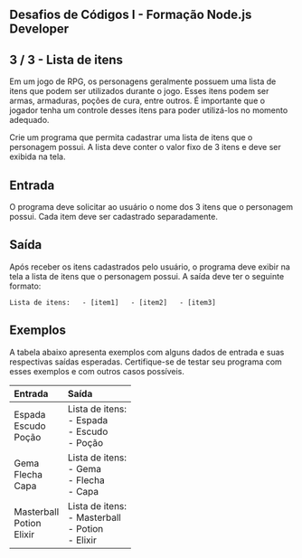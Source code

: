 Desafios de Códigos I - Formação Node.js Developer
--------------------------------------------------
3 / 3 - Lista de itens
----------------------

Em um jogo de RPG, os personagens geralmente possuem uma lista de itens que podem ser utilizados durante o jogo. Esses
itens podem ser armas, armaduras, poções de cura, entre outros. É importante que o jogador tenha um controle desses
itens para poder utilizá-los no momento adequado.

Crie um programa que permita cadastrar uma lista de itens que o personagem possui. A lista deve conter o valor fixo de 3
itens e deve ser exibida na tela.

Entrada
-------

O programa deve solicitar ao usuário o nome dos 3 itens que o personagem possui. Cada item deve ser cadastrado
separadamente.

Saída
-----

Após receber os itens cadastrados pelo usuário, o programa deve exibir na tela a lista de itens que o personagem possui.
A saída deve ter o seguinte formato:

`Lista de itens:   - [item1]   - [item2]   - [item3]`

Exemplos
--------

A tabela abaixo apresenta exemplos com alguns dados de entrada e suas respectivas saídas esperadas. Certifique-se de
testar seu programa com esses exemplos e com outros casos possíveis.

| Entrada                            | Saída                                                      |
|:-----------------------------------|:-----------------------------------------------------------|
| Espada<br>Escudo<br>Poção          | Lista de itens:<br>\- Espada<br>\- Escudo<br>\- Poção      |
| Gema<br>Flecha<br>Capa             | Lista de itens:<br>\- Gema<br>\- Flecha<br>\- Capa         |
| Masterball<br>Potion<br>Elixir<br> | Lista de itens:<br>\- Masterball<br>\- Potion<br>\- Elixir |

